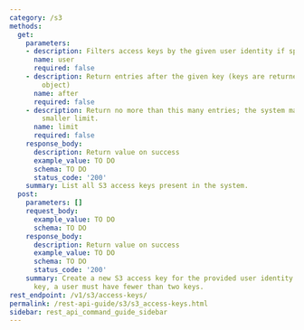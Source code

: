 ```yaml
---
category: /s3
methods:
  get:
    parameters:
    - description: Filters access keys by the given user identity if specified.
      name: user
      required: false
    - description: Return entries after the given key (keys are returned in the paging
        object)
      name: after
      required: false
    - description: Return no more than this many entries; the system may choose a
        smaller limit.
      name: limit
      required: false
    response_body:
      description: Return value on success
      example_value: TO DO
      schema: TO DO
      status_code: '200'
    summary: List all S3 access keys present in the system.
  post:
    parameters: []
    request_body:
      example_value: TO DO
      schema: TO DO
    response_body:
      description: Return value on success
      example_value: TO DO
      schema: TO DO
      status_code: '200'
    summary: Create a new S3 access key for the provided user identity. To add a new
      key, a user must have fewer than two keys.
rest_endpoint: /v1/s3/access-keys/
permalink: /rest-api-guide/s3/s3_access-keys.html
sidebar: rest_api_command_guide_sidebar
---
```

